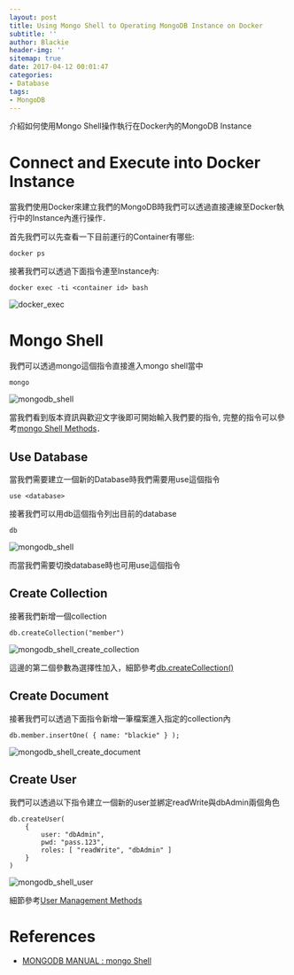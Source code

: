 ```yaml
---
layout: post
title: Using Mongo Shell to Operating MongoDB Instance on Docker
subtitle: ''
author: Blackie
header-img: ''
sitemap: true
date: 2017-04-12 00:01:47
categories:
- Database
tags:
- MongoDB
---
```


介紹如何使用Mongo Shell操作執行在Docker內的MongoDB Instance

<!-- More -->

# Connect and Execute into Docker Instance #

當我們使用Docker來建立我們的MongoDB時我們可以透過直接連線至Docker執行中的Instance內進行操作．

首先我們可以先查看一下目前運行的Container有哪些:

    docker ps

接著我們可以透過下面指令連至Instance內:

    docker exec -ti <container id> bash

![docker_exec](docker_exec.png)

# Mongo Shell #

我們可以透過mongo這個指令直接進入mongo shell當中

    mongo

![mongodb_shell](mongodb_shell.png)

當我們看到版本資訊與歡迎文字後即可開始輸入我們要的指令, 完整的指令可以參考[mongo Shell Methods](https://docs.mongodb.com/manual/reference/method/)．

## Use Database ##

當我們需要建立一個新的Database時我們需要用use這個指令

    use <database>

接著我們可以用db這個指令列出目前的database

    db

![mongodb_shell](mongodb_shell.png)

而當我們需要切換database時也可用use這個指令

## Create Collection ##

接著我們新增一個collection

    db.createCollection("member")

![mongodb_shell_create_collection](mongodb_shell_create_collection.png)

這邊的第二個參數為選擇性加入，細節參考[db.createCollection()](https://docs.mongodb.com/manual/reference/method/db.createCollection/)

## Create Document ##

接著我們可以透過下面指令新增一筆檔案進入指定的collection內

    db.member.insertOne( { name: "blackie" } );

![mongodb_shell_create_document](mongodb_shell_create_document.png)

## Create User ##

我們可以透過以下指令建立一個新的user並綁定readWrite與dbAdmin兩個角色

    db.createUser(
        {
            user: "dbAdmin",
            pwd: "pass.123",
            roles: [ "readWrite", "dbAdmin" ]
        }
    )

![mongodb_shell_user](mongodb_shell_user.png)

細節參考[User Management Methods](https://docs.mongodb.com/manual/reference/method/js-user-management/)

# References #

- [MONGODB MANUAL : mongo Shell](https://docs.mongodb.com/manual/mongo/#introduction)
